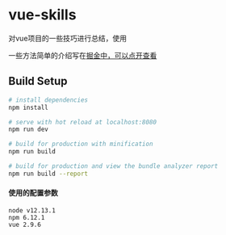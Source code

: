 # vue-skills
对vue项目的一些技巧进行总结，使用

一些方法简单的介绍写在[掘金中，可以点开查看](https://juejin.im/user/5e9ec3f36fb9a03c494bd0fc)

## Build Setup

``` bash
# install dependencies
npm install

# serve with hot reload at localhost:8080
npm run dev

# build for production with minification
npm run build

# build for production and view the bundle analyzer report
npm run build --report
```

#### 使用的配置参数

```
node v12.13.1
npm 6.12.1
vue 2.9.6
```

